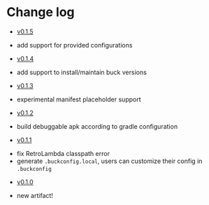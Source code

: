 # Change log
+  [v0.1.5](https://github.com/OkBuilds/OkBuck/releases/tag/v0.1.5)
 - add support for provided configurations
+  [v0.1.4](https://github.com/OkBuilds/OkBuck/releases/tag/v0.1.4)
 - add support to install/maintain buck versions
+  [v0.1.3](https://github.com/OkBuilds/OkBuck/releases/tag/v0.1.3)
 - experimental manifest placeholder support
+  [v0.1.2](https://github.com/OkBuilds/OkBuck/releases/tag/v0.1.2)
 - build debuggable apk according to gradle configuration
+  [v0.1.1](https://github.com/OkBuilds/OkBuck/releases/tag/v0.1.1)
 - fix RetroLambda classpath error
 - generate `.buckconfig.local`, users can customize their config in `.buckconfig`
+  [v0.1.0](https://github.com/OkBuilds/OkBuck/releases/tag/v0.1.0)
 - new artifact!
